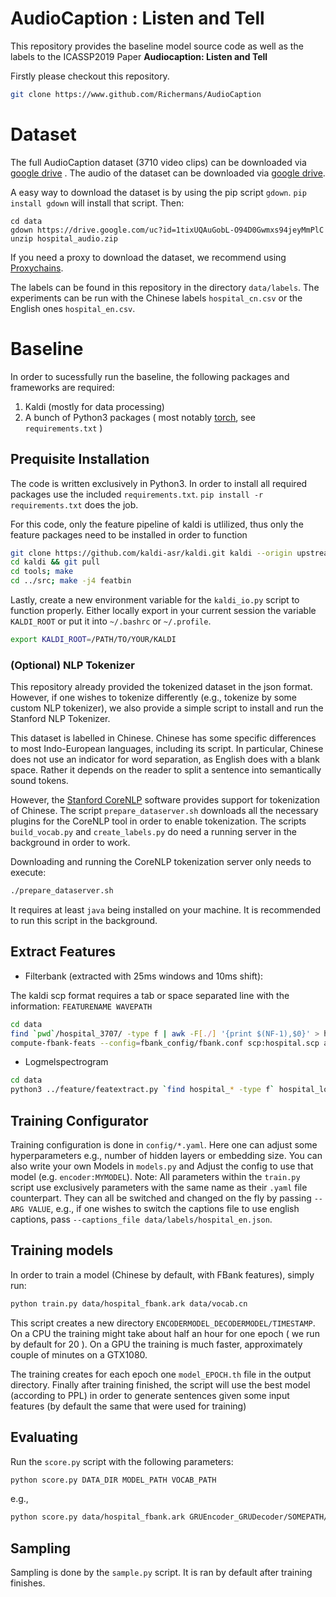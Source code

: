 # AudioCaption : Listen and Tell

This repository provides the baseline model source code as well as the labels to the ICASSP2019 Paper **Audiocaption: Listen and Tell**

Firstly please checkout this repository.

```bash
git clone https://www.github.com/Richermans/AudioCaption
```

# Dataset
The full AudioCaption dataset (3710 video clips) can be downloaded via [google drive](https://drive.google.com/open?id=1_osRNYzRQf4siCHHKwudZQc6x0XPSAb9) .
The audio of the dataset can be downloaded via [google drive](https://drive.google.com/file/d/1tixUQAuGobL-O94D0Gwmxs94jeyMmPlC/view?usp=sharing).

A easy way to download the dataset is by using the pip script `gdown`. `pip install gdown` will install that script. Then:

```
cd data
gdown https://drive.google.com/uc?id=1tixUQAuGobL-O94D0Gwmxs94jeyMmPlC
unzip hospital_audio.zip
```

If you need a proxy to download the dataset, we recommend using [Proxychains](https://github.com/rofl0r/proxychains-ng).

The labels can be found in this repository in the directory `data/labels`. The experiments can be run with the Chinese labels `hospital_cn.csv` or the English ones `hospital_en.csv`.

# Baseline

In order to sucessfully run the baseline, the following packages and frameworks are required:

1. Kaldi (mostly for data processing)
2. A bunch of Python3 packages ( most notably [torch](https://pytorch.org/), see `requirements.txt` )

## Prequisite Installation

The code is written exclusively in Python3. In order to install all required packages use the included `requirements.txt`. `pip install -r requirements.txt` does the job.

For this code, only the feature pipeline of kaldi is utlilized, thus only the feature packages need to be installed in order to function

```bash
git clone https://github.com/kaldi-asr/kaldi.git kaldi --origin upstream
cd kaldi && git pull
cd tools; make
cd ../src; make -j4 featbin
```

Lastly, create a new environment variable for the `kaldi_io.py` script to function properly. Either locally export in your current session the variable `KALDI_ROOT` or put it into `~/.bashrc` or `~/.profile`.

```bash
export KALDI_ROOT=/PATH/TO/YOUR/KALDI
```

### (Optional) NLP Tokenizer

This repository already provided the tokenized dataset in the json format. However, if one wishes to tokenize differently (e.g., tokenize by some custom NLP tokenizer), we also provide a simple script to install and run the Stanford NLP Tokenizer.

This dataset is labelled in Chinese. Chinese has some specific differences to most Indo-European languages, including its script. In particular, Chinese does not use an indicator for word separation, as English does with a blank space. Rather it depends on the reader to split a sentence into semantically sound tokens.

However, the [Stanford CoreNLP](https://stanfordnlp.github.io/CoreNLP/) software provides support for tokenization of Chinese. The script `prepare_dataserver.sh` downloads all the necessary plugins for the CoreNLP tool in order to enable tokenization. The scripts `build_vocab.py` and `create_labels.py` do need a running server in the background in order to work.

Downloading and running the CoreNLP tokenization server only needs to execute:

```bash
./prepare_dataserver.sh
```

It requires at least `java` being installed on your machine. It is recommended to run this script in the background.


## Extract Features

* Filterbank (extracted with 25ms windows and 10ms shift):

The kaldi scp format requires a tab or space separated line with the information: `FEATURENAME WAVEPATH`

```bash
cd data
find `pwd`/hospital_3707/ -type f | awk -F[./] '{print $(NF-1),$0}' > hospital.scp
compute-fbank-feats --config=fbank_config/fbank.conf scp:hospital.scp ark:hospital_fbank.ark
```

* Logmelspectrogram

```bash
cd data
python3 ../feature/featextract.py `find hospital_* -type f` hospital_logmel.ark mfcc -win_length 1764 -hop_length 882
```

## Training Configurator

Training configuration is done in `config/*.yaml`. Here one can adjust some hyperparameters e.g., number of hidden layers or embedding size. You can also write your own Models in `models.py` and Adjust the config to use that model (e.g. `encoder:MYMODEL`). 
Note: All parameters within the `train.py` script use exclusively parameters with the same name as their `.yaml` file counterpart. They can all be switched and changed on the fly by passing `--ARG VALUE`, e.g., if one wishes to switch the captions file to use english captions, pass `--captions_file data/labels/hospital_en.json`.


## Training models

In order to train a model (Chinese by default, with FBank features), simply run:

```bash
python train.py data/hospital_fbank.ark data/vocab.cn
```

This script creates a new directory `ENCODERMODEL_DECODERMODEL/TIMESTAMP`. On a CPU the training might take about half an hour for one epoch ( we run by default for 20 ). On a GPU the training is much faster, approximately couple of minutes on a GTX1080.

The training creates for each epoch one `model_EPOCH.th` file in the output directory. Finally after training finished, the script will use the best model (according to PPL) in order to generate sentences given some input features (by default the same that were used for training)

## Evaluating

Run the `score.py` script with the following parameters:

```bash
python score.py DATA_DIR MODEL_PATH VOCAB_PATH
```
e.g.,
```bash
python score.py data/hospital_fbank.ark GRUEncoder_GRUDecoder/SOMEPATH/model.th data/vocab_cn.th
```

## Sampling

Sampling is done by the `sample.py` script. It is ran by default after training finishes. 

